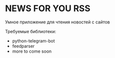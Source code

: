 # NEWS FOR YOU RSS
 Умное приложение для чтения новостей с сайтов

 Требуемые библиотеки:
 * python-telegram-bot
 * feedparser
 * more to come soon
